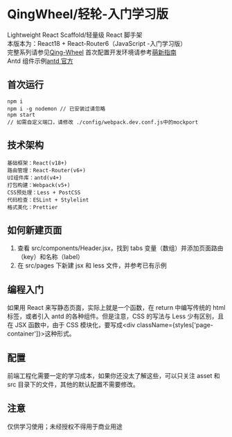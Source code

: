 # QingWheel/轻轮-入门学习版

Lightweight React Scaffold/轻量级 React 脚手架  
本版本为：React18 + React-Router6（JavaScript -入门学习版）  
完整系列请参见[Qing-Wheel](https://github.com/ArtanisW/Qing-Wheel)
首次配置开发环境请参考[萌新指南](https://github.com/ArtanisW/Qing-Wheel/blob/main/docs/MENG_XIN.md)  
Antd 组件示例[antd 官方](https://ant.design/components/overview-cn/)

## 首次运行

```
npm i
npm i -g nodemon // 已安装过请忽略
npm start
// 如需自定义端口，请修改 ./config/webpack.dev.conf.js中的mockport
```

## 技术架构

```
基础框架：React(v18+)
路由管理：React-Router(v6+)
UI组件库：antd(v4+)
打包构建：Webpack(v5+)
CSS预处理：Less + PostCSS
代码检查：ESLint + Stylelint
格式美化：Prettier
```

## 如何新建页面

1. 查看 src/components/Header.jsx，找到 tabs 变量（数组）并添加页面路由（key）和名称（label）
2. 在 src/pages 下新建 jsx 和 less 文件，并参考已有示例

## 编程入门

如果用 React 来写静态页面，实际上就是一个函数，在 return 中编写传统的 html 标签，或者引入 antd 的各种组件。但是注意，CSS 的写法与 Less 少有区别，且在 JSX 函数中，由于 CSS 模块化，要写成<div className={styles['page-container']}>这种形式。

## 配置

前端工程化需要一定的学习成本，如果你还没太了解这些，可以只关注 asset 和 src 目录下的文件，其他的默认配置不需要修改。

## 注意

仅供学习使用；未经授权不得用于商业用途
